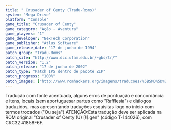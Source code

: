```yaml
---
title: " Crusader of Centy (Tradu-Roms)"
system: "Mega Drive"
platform: "Console"
game_title: "Crusader of Centy"
game_category: "Ação - Aventura"
game_players: "1"
game_developer: "NexTech Corporation"
game_publisher: "Atlus Software"
game_release_date: "17 de junho de 1994"
patch_group: "Tradu-Roms"
patch_site: "http://www.dcc.ufam.edu.br/~gbs/tr/"
patch_version: "1.2"
patch_release: "17 de junho de 2002"
patch_type: "Patch IPS dentro de pacote ZIP"
patch_progress: "100%"
patch_images: ["http://www.romhackers.org/imagens/traducoes/%5BSMD%5D%20Crusader%20of%20Centy%20-%20Tradu-Roms%20-%201.png","http://www.romhackers.org/imagens/traducoes/%5BSMD%5D%20Crusader%20of%20Centy%20-%20Tradu-Roms%20-%202.png","http://www.romhackers.org/imagens/traducoes/%5BSMD%5D%20Crusader%20of%20Centy%20-%20Tradu-Roms%20-%203.png"]
---
```

Tradução com fonte acentuada, alguns erros de pontuação e concordância e itens, locais (sem aportuguesar partes como "Rafflesia") e diálogos traduzidos, mas apresentando traduções esquisitas logo no início com termos trocados ("Ou seja").ATENÇÃO:Esta tradução deve ser aplicada na ROM original "Crusader of Centy (U) [!].gen" (código T-144026), com CRC32 41858F6F.